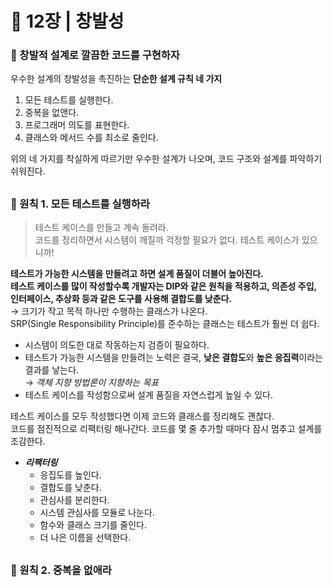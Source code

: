 # 🧷 12장 | 창발성

### 📘 창발적 설계로 깔끔한 코드를 구현하자

우수한 설계의 창발성을 촉진하는 **단순한 설계 규칙 네 가지**

1. 모든 테스트를 실행한다.
2. 중복을 없앤다.
3. 프로그래머 의도를 표현한다.
4. 클래스와 메서드 수를 최소로 줄인다.

위의 네 가지를 착실하게 따르기만 우수한 설계가 나오며, 코드 구조와 설계를 파악하기 쉬워진다.

##

### 📘 원칙 1. 모든 테스트를 실행하라

> 테스트 케이스를 만들고 계속 돌려라.  
코드를 정리하면서 시스템이 깨질까 걱정할 필요가 없다. 테스트 케이스가 있으니까!

**테스트가 가능한 시스템을 만들려고 하면 설계 품질이 더불어 높아진다.  
테스트 케이스를 많이 작성할수록 개발자는 DIP와 같은 원칙을 적용하고, 의존성 주입, 인터페이스, 추상화 등과 같은 도구를 사용해 결합도를 낮춘다.**  
→ 크기가 작고 목적 하나만 수행하는 클래스가 나온다.  
SRP(Single Responsibility Principle)를 준수하는 클래스는 테스트가 훨씬 더 쉽다.

- 시스템이 의도한 대로 작동하는지 검증이 필요하다.
- 테스트가 가능한 시스템을 만들려는 노력은 결국, **낮은 결합도**와 **높은 응집력**이라는 결과를 낳는다.  
→ *객체 지향 방법론이 지향하는 목표*
- 테스트 케이스를 작성함으로써 설계 품질을 자연스럽게 높일 수 있다.

테스트 케이스를 모두 작성했다면 이제 코드와 클래스를 정리해도 괜찮다.  
코드를 점진적으로 리팩터링 해나간다. 코드를 몇 줄 추가할 때마다 잠시 멈추고 설계를 조감한다.

- ***리팩터링***  
  - 응집도를 높인다.  
  - 결합도를 낮춘다.  
  - 관심사를 분리한다.  
  - 시스템 관심사를 모듈로 나눈다.  
  - 함수와 클래스 크기를 줄인다.  
  - 더 나은 이름을 선택한다.

##

### 📘 원칙 2. 중복을 없애라
